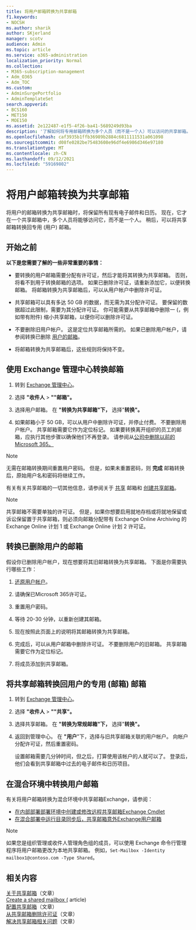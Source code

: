 ```yaml
---
title: 将用户邮箱转换为共享邮箱
f1.keywords:
- NOCSH
ms.author: sharik
author: SKjerland
manager: scotv
audience: Admin
ms.topic: article
ms.service: o365-administration
localization_priority: Normal
ms.collection:
- M365-subscription-management
- Adm_O365
- Adm_TOC
ms.custom:
- AdminSurgePortfolio
- AdminTemplateSet
search.appverid:
- BCS160
- MET150
- MOE150
ms.assetid: 2e122487-e1f5-4f26-ba41-5689249d93ba
description: '了解如何将专用邮箱转换为多个人员（而不是一个人）可以访问的共享邮箱。 '
ms.openlocfilehash: caf3935b1ffb36989b2884c6811111531a061098
ms.sourcegitcommit: d08fe0282be75483608e96df4e6986d346e97180
ms.translationtype: MT
ms.contentlocale: zh-CN
ms.lasthandoff: 09/12/2021
ms.locfileid: "59169802"
---
```

# <a name="convert-a-user-mailbox-to-a-shared-mailbox"></a>将用户邮箱转换为共享邮箱

将用户的邮箱转换为共享邮箱时，将保留所有现有电子邮件和日历。 现在，它才在一个共享邮箱中，多个人员将能够访问它，而不是一个人。 稍后，可以将共享邮箱转换回专用 (用户) 邮箱。

## <a name="before-you-begin"></a>开始之前

**以下是您需要了解的一些非常重要的事情：**

- 要转换的用户邮箱需要分配有许可证，然后才能将其转换为共享邮箱。 否则，将看不到用于转换邮箱的选项。 如果已删除许可证，请重新添加它，以便转换邮箱。 将邮箱转换为共享邮箱后，可以从用户帐户中删除许可证。

- 共享邮箱可以具有多达 50 GB 的数据，而无需为其分配许可证。 要保留的数据超过此限制，需要为其分配许可证。 你可能需要从共享邮箱中删除一 (，例如带有附件) 缩小共享邮箱，以便你可以删除许可证。

- 不要删除旧用户帐户。 这是定位共享邮箱所需的。 如果已删除用户帐户，请参阅转换已删除 [用户的邮箱](#convert-the-mailbox-of-a-deleted-user)。

- 将邮箱转换为共享邮箱后，这些规则将保持不变。

## <a name="use-the-exchange-admin-center-to-convert-a-mailbox"></a>使用 Exchange 管理中心转换邮箱
 
1. 转到 <a href="https://go.microsoft.com/fwlink/p/?linkid=2059104" target="_blank">Exchange 管理中心</a>。

2. 选择 **"收件人** \> **""邮箱"。**

3. 选择用户邮箱。 在 **"转换为共享邮箱"下，** 选择"**转换"。**

4. 如果邮箱小于 50 GB，可以从用户中删除许可证，[](../manage/remove-licenses-from-users.md)并停止付费。 不要删除用户帐户。 共享邮箱需要它作为定位标记。 如果要转换离开组织的员工的邮箱，应执行其他步骤以确保他们不再登录。 请参阅从[公司中删除以前的Microsoft 365。](../add-users/remove-former-employee.md)
    
> [!NOTE]
> 无需在邮箱转换期间重置用户密码。 但是，如果未重置密码，则 **完成** 邮箱转换后，原始用户名和密码将继续工作。

有关有关共享邮箱的一切其他信息，请参阅关于 [共享](about-shared-mailboxes.md) 邮箱和 [创建共享邮箱](create-a-shared-mailbox.md)。

> [!NOTE]
> 共享邮箱不需要单独的许可证。 但是，如果你想要启用就地存档或将就地保留或诉讼保留置于共享邮箱，则必须向邮箱分配带有 Exchange Online Archiving 的 Exchange Online 计划 1 或 Exchange Online 计划 2 许可证。

## <a name="convert-the-mailbox-of-a-deleted-user"></a>转换已删除用户的邮箱

假设你已删除用户帐户，现在想要将其旧邮箱转换为共享邮箱。 下面是你需要执行哪些工作：

1. [还原用户帐户](../add-users/restore-user.md)。

2. 请确保已Microsoft 365许可证。

3. 重置用户密码。
    
4. 等待 20-30 分钟，以重新创建其邮箱。
    
5. 现在按照此页面上的说明将其邮箱转换为共享邮箱。
    
6. 完成后，可以从用户邮箱中删除许可证。 不要删除用户的旧邮箱。 共享邮箱需要它作为定位标记。
    
7. 将成员添加到共享邮箱。

## <a name="convert-a-shared-mailbox-back-to-a-users-private-mailbox"></a>将共享邮箱转换回用户的专用 (邮箱) 邮箱

1. 转到 <a href="https://go.microsoft.com/fwlink/p/?linkid=2059104" target="_blank">Exchange 管理中心</a>。
   
2. 选择 **"收件人** \> **""共享"。**

3. 选择共享邮箱。 在 **"转换为常规邮箱"下，** 选择"**转换"。**

4. 返回到管理中心。 在 **"用户**"下，选择与旧共享邮箱关联的用户帐户。 向帐户分配许可证，然后重置密码。

   设置邮箱需要几分钟时间，但之后，打算使用该帐户的人就可以了。 登录后，他们会看到共享邮箱中过去的电子邮件和日历项目。

## <a name="convert-a-users-mailbox-in-a-hybrid-environment"></a>在混合环境中转换用户邮箱

有关将用户邮箱转换为混合环境中共享邮箱Exchange，请参阅：

 - [在内部部署部署环境中创建或修改远程共享邮箱Exchange Cmdlet](https://support.microsoft.com/office/cmdlets-to-create-or-modify-a-remote-shared-mailbox-in-an-on-premises-exchange-environment-9e83fb59-c001-729c-a4c0-b2964c154b49)
 - [在混合部署中运行目录同步后，共享邮箱意外Exchange用户邮箱](/exchange/troubleshoot/user-and-shared-mailboxes/shared-mailboxes-unexpectedly-converted-to-user-mailboxes)
 

> [!NOTE]
> 如果您是组织管理或收件人管理角色组的成员，可以使用 Exchange 命令行管理程序将用户邮箱更改为本地共享邮箱。 例如，`Set-Mailbox -Identity mailbox1@contoso.com -Type Shared`。

## <a name="related-content"></a>相关内容

[关于共享邮箱](about-shared-mailboxes.md)（文章）\
[Create a shared mailbox (](create-a-shared-mailbox.md) article) \
[配置共享邮箱](configure-a-shared-mailbox.md)（文章）\
[从共享邮箱删除许可证](remove-license-from-shared-mailbox.md)（文章）\
[解决共享邮箱相关问题](resolve-issues-with-shared-mailboxes.md)（文章）